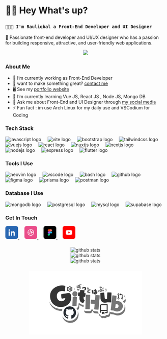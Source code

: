 # 👋🏻 Hey What's up?

### `👨🏻‍💻 I'm Rauliqbal a Front-End Developer and UI Designer`

🚀 Passionate front-end developer and UI/UX designer who has a passion for building responsive, attractive, and user-friendly web applications.

<div align="center">
<img src="https://mir-s3-cdn-cf.behance.net/project_modules/max_1200/79731568097599.5b50bca477735.jpg" />
</div>

### About Me

- 🔭 I’m currently working as Front-End Developer
- 👯 want to make something great? [contact me](https://rauliqbal.my.id/contact)
- 🖥️ See my [portfolio website](https://rauliqbal.my.id)
- 🌱 I’m currently learning Vue JS, React JS , Node JS, Mongo DB
- 💬 Ask me about Front-End and UI Designer through [my social media](https://www.instagram.com/raul.iqbl_/)
- ⚡ Fun fact : im use Arch Linux for my daily use and VSCodium for Coding

### Tech Stack

<div align="left">
  <img src="https://skillicons.dev/icons?i=js" height="40" alt="javascript logo"  />
  <img width="12" />
  <img src="https://skillicons.dev/icons?i=vite" height="40" alt="vite logo"  />
  <img width="12" />
  <img src="https://skillicons.dev/icons?i=bootstrap" height="40" alt="bootstrap logo"  />
  <img width="12" />
  <img src="https://skillicons.dev/icons?i=tailwind" height="40" alt="tailwindcss logo"  />
  <img width="12" />
  <img src="https://skillicons.dev/icons?i=vue" height="40" alt="vuejs logo"  />
  <img width="12" />
  <img src="https://skillicons.dev/icons?i=react" height="40" alt="react logo"  />
  <img width="12" />
  <img src="https://skillicons.dev/icons?i=nuxtjs" height="40" alt="nuxtjs logo"  />
  <img width="12" />
  <img src="https://skillicons.dev/icons?i=nextjs" height="40" alt="nextjs logo"  />
  <img width="12" />
  <img src="https://skillicons.dev/icons?i=nodejs" height="40" alt="nodejs logo"  />
  <img width="12" />
  <img src="https://skillicons.dev/icons?i=express" height="40" alt="express logo"  />
  <img width="12" />
  <img src="https://skillicons.dev/icons?i=flutter" height="40" alt="flutter logo"  />
</div>

### Tools I Use

<div align="left">
  <img src="https://skillicons.dev/icons?i=neovim" height="40" alt="neovim logo"  />
  <img width="12" />
  <img src="https://skillicons.dev/icons?i=vscode" height="40" alt="vscode logo"  />
  <img width="12" />
  <img src="https://skillicons.dev/icons?i=bash" height="40" alt="bash logo"  />
  <img width="12" />
  <img src="https://skillicons.dev/icons?i=github" height="40" alt="github logo"  />
  <img width="12" />
  <img src="https://skillicons.dev/icons?i=figma" height="40" alt="figma logo"  />
  <img width="12" />
  <img src="https://skillicons.dev/icons?i=prisma" height="40" alt="prisma logo"  />
  <img width="12" />
  <img src="https://skillicons.dev/icons?i=postman" height="40" alt="postman logo"  />
</div>

### Database I Use

<div align="left">
  <img src="https://skillicons.dev/icons?i=mongodb" height="40" alt="mongodb logo"  />
  <img width="12" />
  <img src="https://skillicons.dev/icons?i=postgres" height="40" alt="postgresql logo"  />
  <img width="12" />
  <img src="https://skillicons.dev/icons?i=mysql" height="40" alt="mysql logo"  />
  <img width="12" />
  <img src="https://skillicons.dev/icons?i=supabase" height="40" alt="supabase logo"  />
</div>

### Get In Touch

<div align="left">
  <a href="https://www.linkedin.com/in/muhamad-raul-iqbal/" target="_blank">
    <img src="./linkedin.svg" height="40" alt="linkedin logo"  />
  </a>
  <img width="12" />
   <a href="https://dribbble.com/Rauliqbal" target="_blank">
    <img src="./dribbble.svg" height="40" alt="dribble logo"  />
  </a>
  <img width="12" />
  <a href="https://www.figma.com/@rauliqbal" target="_blank">
    <img src="./figma.svg" height="40" alt="figma logo"  />
  </a>
  <img width="12" />
  <a href="https://www.youtube.com/channel/UCklGTRJJjc00lK-qF3L_CRQ" target="_blank">
    <img src="./youtube.svg" height="40" alt="mongodb logo"  />
  </a>
</div>

###

<div align="center">
<img src="https://github-readme-stats.vercel.app/api/top-langs/?username=Rauliqbal&theme=tokyonight&hide_border=false&include_all_commits=false&count_private=false&layout=compact" alt="github stats"/>
<br/>
<img src="https://github-readme-stats.vercel.app/api?username=Rauliqbal&theme=tokyonight&hide_border=false&include_all_commits=false&count_private=false" alt="github stats"/>
<br/>

  <img src="https://github-readme-streak-stats.herokuapp.com/?user=Rauliqbal&theme=tokyonight&hide_border=false" alt="github stats"/>
</div>

###

<div align="center">
<img height="200" src="./GitHub.png" /></div>
